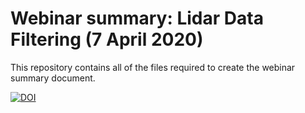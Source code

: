 # Webinar summary: Lidar Data Filtering (7 April 2020)

This repository contains all of the files required to create the webinar summary document.

[![DOI](https://zenodo.org/badge/DOI/10.5281/zenodo.3909488.svg)](https://doi.org/10.5281/zenodo.3909488)
